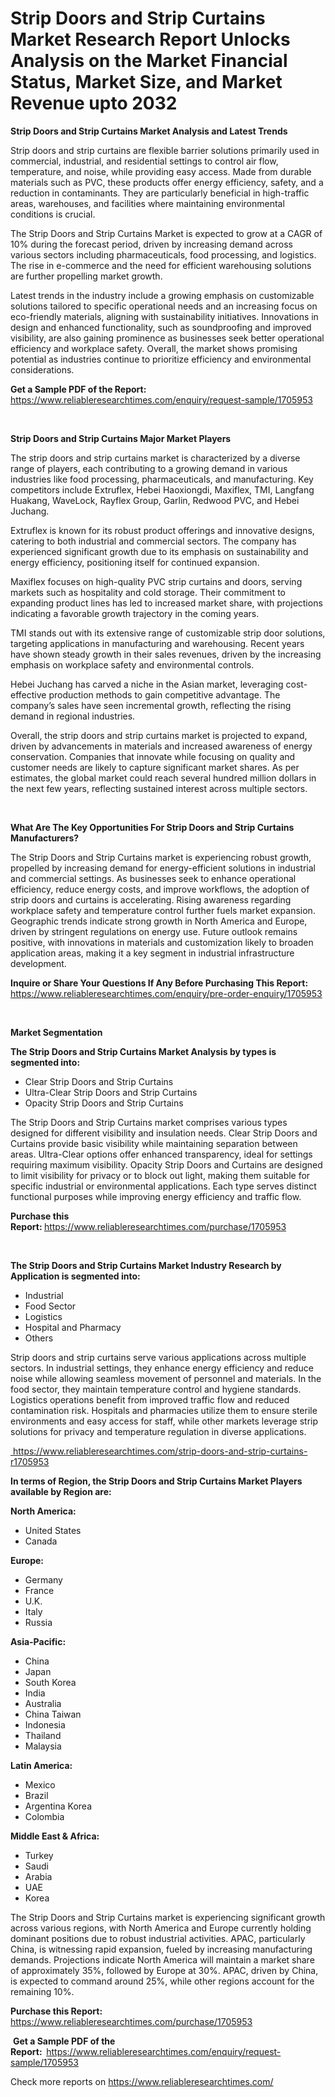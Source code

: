 <p><h1>Strip Doors and Strip Curtains Market Research Report Unlocks Analysis on the Market Financial Status, Market Size, and Market Revenue upto 2032</h1></p><p><strong>Strip Doors and Strip Curtains Market Analysis and Latest Trends</strong></p>
<p><p>Strip doors and strip curtains are flexible barrier solutions primarily used in commercial, industrial, and residential settings to control air flow, temperature, and noise, while providing easy access. Made from durable materials such as PVC, these products offer energy efficiency, safety, and a reduction in contaminants. They are particularly beneficial in high-traffic areas, warehouses, and facilities where maintaining environmental conditions is crucial.</p><p>The Strip Doors and Strip Curtains Market is expected to grow at a CAGR of 10% during the forecast period, driven by increasing demand across various sectors including pharmaceuticals, food processing, and logistics. The rise in e-commerce and the need for efficient warehousing solutions are further propelling market growth. </p><p>Latest trends in the industry include a growing emphasis on customizable solutions tailored to specific operational needs and an increasing focus on eco-friendly materials, aligning with sustainability initiatives. Innovations in design and enhanced functionality, such as soundproofing and improved visibility, are also gaining prominence as businesses seek better operational efficiency and workplace safety. Overall, the market shows promising potential as industries continue to prioritize efficiency and environmental considerations.</p></p>
<p><strong>Get a Sample PDF of the Report:&nbsp;</strong> <a href="https://www.reliableresearchtimes.com/enquiry/request-sample/1705953?utm_campaign=3322&utm_medium=2&utm_source=Github&utm_content=ia&utm_term=27032025&utm_id=strip-doors-and-strip-curtains">https://www.reliableresearchtimes.com/enquiry/request-sample/1705953</a></p>
<p>&nbsp;</p>
<p><strong>Strip Doors and Strip Curtains Major Market Players</strong></p>
<p><p>The strip doors and strip curtains market is characterized by a diverse range of players, each contributing to a growing demand in various industries like food processing, pharmaceuticals, and manufacturing. Key competitors include Extruflex, Hebei Haoxiongdi, Maxiflex, TMI, Langfang Huakang, WaveLock, Rayflex Group, Garlin, Redwood PVC, and Hebei Juchang.</p><p>Extruflex is known for its robust product offerings and innovative designs, catering to both industrial and commercial sectors. The company has experienced significant growth due to its emphasis on sustainability and energy efficiency, positioning itself for continued expansion.</p><p>Maxiflex focuses on high-quality PVC strip curtains and doors, serving markets such as hospitality and cold storage. Their commitment to expanding product lines has led to increased market share, with projections indicating a favorable growth trajectory in the coming years.</p><p>TMI stands out with its extensive range of customizable strip door solutions, targeting applications in manufacturing and warehousing. Recent years have shown steady growth in their sales revenues, driven by the increasing emphasis on workplace safety and environmental controls.</p><p>Hebei Juchang has carved a niche in the Asian market, leveraging cost-effective production methods to gain competitive advantage. The company’s sales have seen incremental growth, reflecting the rising demand in regional industries.</p><p>Overall, the strip doors and strip curtains market is projected to expand, driven by advancements in materials and increased awareness of energy conservation. Companies that innovate while focusing on quality and customer needs are likely to capture significant market shares. As per estimates, the global market could reach several hundred million dollars in the next few years, reflecting sustained interest across multiple sectors.</p></p>
<p>&nbsp;</p>
<p><strong>What Are The Key Opportunities For Strip Doors and Strip Curtains Manufacturers?</strong></p>
<p><p>The Strip Doors and Strip Curtains market is experiencing robust growth, propelled by increasing demand for energy-efficient solutions in industrial and commercial settings. As businesses seek to enhance operational efficiency, reduce energy costs, and improve workflows, the adoption of strip doors and curtains is accelerating. Rising awareness regarding workplace safety and temperature control further fuels market expansion. Geographic trends indicate strong growth in North America and Europe, driven by stringent regulations on energy use. Future outlook remains positive, with innovations in materials and customization likely to broaden application areas, making it a key segment in industrial infrastructure development.</p></p>
<p><strong>Inquire or Share Your Questions If Any Before Purchasing This Report:</strong> <a href="https://www.reliableresearchtimes.com/enquiry/pre-order-enquiry/1705953?utm_campaign=3322&utm_medium=2&utm_source=Github&utm_content=ia&utm_term=27032025&utm_id=strip-doors-and-strip-curtains">https://www.reliableresearchtimes.com/enquiry/pre-order-enquiry/1705953</a></p>
<p>&nbsp;</p>
<p><strong>Market Segmentation</strong></p>
<p><strong>The Strip Doors and Strip Curtains Market Analysis by types is segmented into:</strong></p>
<p><ul><li>Clear Strip Doors and Strip Curtains</li><li>Ultra-Clear Strip Doors and Strip Curtains</li><li>Opacity Strip Doors and Strip Curtains</li></ul></p>
<p><p>The Strip Doors and Strip Curtains market comprises various types designed for different visibility and insulation needs. Clear Strip Doors and Curtains provide basic visibility while maintaining separation between areas. Ultra-Clear options offer enhanced transparency, ideal for settings requiring maximum visibility. Opacity Strip Doors and Curtains are designed to limit visibility for privacy or to block out light, making them suitable for specific industrial or environmental applications. Each type serves distinct functional purposes while improving energy efficiency and traffic flow.</p></p>
<p><strong>Purchase this Report:&nbsp;</strong><a href="https://www.reliableresearchtimes.com/purchase/1705953?utm_campaign=3322&utm_medium=2&utm_source=Github&utm_content=ia&utm_term=27032025&utm_id=strip-doors-and-strip-curtains">https://www.reliableresearchtimes.com/purchase/1705953</a></p>
<p>&nbsp;</p>
<p><strong>The Strip Doors and Strip Curtains Market Industry Research by Application is segmented into:</strong></p>
<p><ul><li>Industrial</li><li>Food Sector</li><li>Logistics</li><li>Hospital and Pharmacy</li><li>Others</li></ul></p>
<p><p>Strip doors and strip curtains serve various applications across multiple sectors. In industrial settings, they enhance energy efficiency and reduce noise while allowing seamless movement of personnel and materials. In the food sector, they maintain temperature control and hygiene standards. Logistics operations benefit from improved traffic flow and reduced contamination risk. Hospitals and pharmacies utilize them to ensure sterile environments and easy access for staff, while other markets leverage strip solutions for privacy and temperature regulation in diverse applications.</p></p>
<p><a href="https://www.reliableresearchtimes.com/strip-doors-and-strip-curtains-r1705953?utm_campaign=3322&utm_medium=2&utm_source=Github&utm_content=ia&utm_term=27032025&utm_id=strip-doors-and-strip-curtains">&nbsp;https://www.reliableresearchtimes.com/strip-doors-and-strip-curtains-r1705953</a></p>
<p><strong>In terms of Region, the Strip Doors and Strip Curtains Market Players available by Region are:</strong></p>
<p>
    <p> <strong> North America: </strong>
        <ul>
            <li>United States</li>
            <li>Canada</li>
        </ul>
        </p> 
    <p> <strong> Europe: </strong>
        <ul>
            <li>Germany</li>
            <li>France</li>
            <li>U.K.</li>
            <li>Italy</li>
            <li>Russia</li>
        </ul>
        </p> 
    <p> <strong> Asia-Pacific: </strong>
        <ul>
            <li>China</li>
            <li>Japan</li>
            <li>South Korea</li>
            <li>India</li>
            <li>Australia</li>
            <li>China Taiwan</li>
            <li>Indonesia</li>
            <li>Thailand</li>
            <li>Malaysia</li>
        </ul>
        </p> 
    <p> <strong> Latin America: </strong>
        <ul>
            <li>Mexico</li>
            <li>Brazil</li>
            <li>Argentina Korea</li>
            <li>Colombia</li>
        </ul>
        </p> 
    <p> <strong> Middle East & Africa: </strong>
        <ul>
            <li>Turkey</li>
            <li>Saudi</li>
            <li>Arabia</li>
            <li>UAE</li>
            <li>Korea</li>
        </ul>
    </p>
    </p>
<p><p>The Strip Doors and Strip Curtains market is experiencing significant growth across various regions, with North America and Europe currently holding dominant positions due to robust industrial activities. APAC, particularly China, is witnessing rapid expansion, fueled by increasing manufacturing demands. Projections indicate North America will maintain a market share of approximately 35%, followed by Europe at 30%. APAC, driven by China, is expected to command around 25%, while other regions account for the remaining 10%.</p></p>
<p><strong>Purchase this Report: </strong><a href="https://www.reliableresearchtimes.com/purchase/1705953?utm_campaign=3322&utm_medium=2&utm_source=Github&utm_content=ia&utm_term=27032025&utm_id=strip-doors-and-strip-curtains">https://www.reliableresearchtimes.com/purchase/1705953</a></p>
<p>&nbsp;<strong>Get a Sample PDF of the Report:&nbsp;&nbsp;</strong><a href="https://www.reliableresearchtimes.com/enquiry/request-sample/1705953?utm_campaign=3322&utm_medium=2&utm_source=Github&utm_content=ia&utm_term=27032025&utm_id=strip-doors-and-strip-curtains">https://www.reliableresearchtimes.com/enquiry/request-sample/1705953</a></p>
<p><strong></strong></p>
<p>Check more reports on <a href="https://www.reliableresearchtimes.com/?utm_campaign=3322&utm_medium=2&utm_source=Github&utm_content=ia&utm_term=27032025&utm_id=strip-doors-and-strip-curtains">https://www.reliableresearchtimes.com/</a></p>